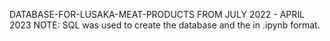 DATABASE-FOR-LUSAKA-MEAT-PRODUCTS FROM JULY 2022 - APRIL 2023
NOTE: SQL was used to create the database and the  in .ipynb format.
